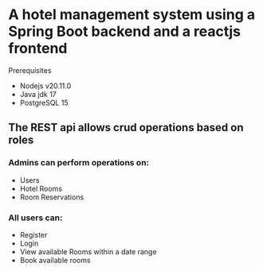 # A hotel management system using a Spring Boot backend and a reactjs frontend 
Prerequisites
* Nodejs v20.11.0 
* Java jdk 17
* PostgreSQL 15
## The REST api allows crud operations based on roles
### Admins can perform operations on: 
* Users
* Hotel Rooms
* Room Reservations
### All users can:
* Register
* Login
* View available Rooms within a date range
* Book available rooms
  
### 


